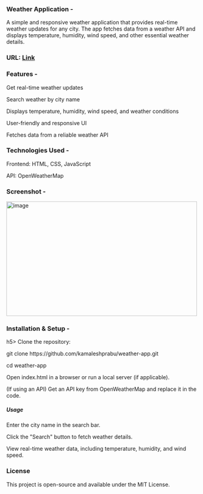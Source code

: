 <h3>Weather Application -</h3>
      <p>  A simple and responsive weather application that provides real-time weather updates for any city. The app fetches data from a weather API and displays temperature, humidity, wind speed, and other essential weather details.</p>

<h3>URL: <a href="https://kamaleshprabu.github.io/NN_Weather_Project/">Link</a></h3>

<h3>Features -</h3>
      <p>  Get real-time weather updates</p>
      <p>  Search weather by city name</p>
      <p>  Displays temperature, humidity, wind speed, and weather conditions</p>
      <p>  User-friendly and responsive UI</p>
      <p>  Fetches data from a reliable weather API</p>
      
<h3>Technologies Used -</h3>
      <p>  Frontend: HTML, CSS, JavaScript</p> 
      <p>  API: OpenWeatherMap</p>
      
<h3>Screenshot -</h3>
      <img width="500px" height="300px" alt="image" src="https://github.com/user-attachments/assets/a69bb502-ff4f-470e-bedd-0022da42b64c" />

<h3>Installation & Setup -</h3>
      h5>  Clone the repository:</h5>
      <p>  git clone https://github.com/kamaleshprabu/weather-app.git</p>
      <p>  cd weather-app</p>
      <p>  Open index.html in a browser or run a local server (if applicable).</p>
      <p>  (If using an API) Get an API key from OpenWeatherMap and replace it in the code.</p>
      <h5>  Usage</h5>
      <p>  Enter the city name in the search bar.</p>
      <p>  Click the "Search" button to fetch weather details.</p>
      <p>  View real-time weather data, including temperature, humidity, and wind speed.</p>

<h3>License</h3>
      <p>  This project is open-source and available under the MIT License.</p>

